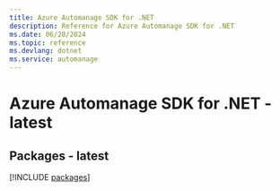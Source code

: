 ```yaml
---
title: Azure Automanage SDK for .NET
description: Reference for Azure Automanage SDK for .NET
ms.date: 06/28/2024
ms.topic: reference
ms.devlang: dotnet
ms.service: automanage
---
```

# Azure Automanage SDK for .NET - latest
## Packages - latest
[!INCLUDE [packages](automanage-index.md)]
